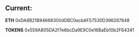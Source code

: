 ## Current:

__ETH__
0xDA8B21B94668300dDBC0ecbAF57530D396287848

__TOKENS__
0x559A805DA2f7e6bcDa9E9C0e16BaEb10b2F64341